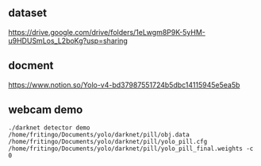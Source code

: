 ## dataset
https://drive.google.com/drive/folders/1eLwgm8P9K-5yHM-u9HDUSmLos_L2boKg?usp=sharing

## docment
https://www.notion.so/Yolo-v4-bd37987551724b5dbc14115945e5ea5b

## webcam demo
`./darknet detector demo /home/fritingo/Documents/yolo/darknet/pill/obj.data /home/fritingo/Documents/yolo/darknet/pill/yolo_pill.cfg /home/fritingo/Documents/yolo/darknet/pill/yolo_pill_final.weights -c 0`
